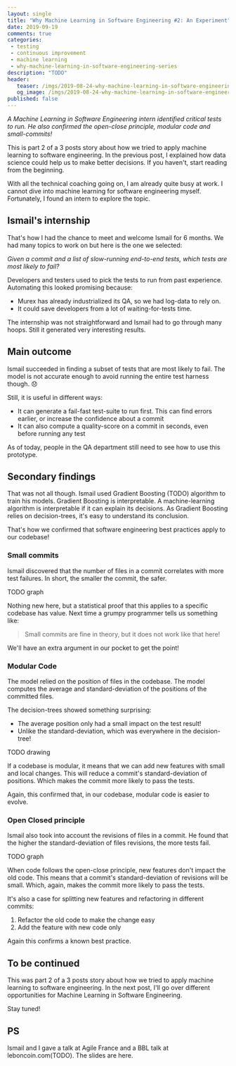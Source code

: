 ```yaml
---
layout: single
title: "Why Machine Learning in Software Engineering #2: An Experiment"
date: 2019-09-19
comments: true
categories:
 - testing
 - continuous improvement
 - machine learning
 - why-machine-learning-in-software-engineering-series
description: "TODO"
header:
   teaser: /imgs/2019-08-24-why-machine-learning-in-software-engineering-2-an-experiment/TODO-teaser.jpeg
   og_image: /imgs/2019-08-24-why-machine-learning-in-software-engineering-2-an-experiment/TODO-og.jpeg
published: false
---
```

_A Machine Learning in Software Engineering intern identified critical tests to run. He also confirmed the open-close principle, modular code and small-commits!_

This is part 2 of a 3 posts story about how we tried to apply machine learning to software engineering. In the previous post, I explained how data science could help us to make better decisions. If you haven't, start reading from the beginning.

With all the technical coaching going on, I am already quite busy at work. I cannot dive into machine learning for software engineering myself. Fortunately, I found an intern to explore the topic.

## Ismail's internship

That's how I had the chance to meet and welcome Ismail for 6 months. We had many topics to work on but here is the one we selected:

_Given a commit and a list of slow-running end-to-end tests, which tests are most likely to fail?_

Developers and testers used to pick the tests to run from past experience. Automating this looked promising because:

*   Murex has already industrialized its QA, so we had log-data to rely on.
*   It could save developers from a lot of waiting-for-tests time.

The internship was not straightforward and Ismail had to go through many hoops. Still it generated very interesting results.

## Main outcome

Ismail succeeded in finding a subset of tests that are most likely to fail. The model is not accurate enough to avoid running the entire test harness though. 😞

Still, it is useful in different ways:

*   It can generate a fail-fast test-suite to run first. This can find errors earlier, or increase the confidence about a commit
*   It can also compute a quality-score on a commit in seconds, even before running any test

As of today, people in the QA department still need to see how to use this prototype.

## Secondary findings

That was not all though. Ismail used Gradient Boosting (TODO) algorithm to train his models. Gradient Boosting is interpretable. A machine-learning algorithm is interpretable if it can explain its decisions. As Gradient Boosting relies on decision-trees, it's easy to understand its conclusion.

That's how we confirmed that software engineering best practices apply to our codebase!

### Small commits

Ismail discovered that the number of files in a commit correlates with more test failures. In short, the smaller the commit, the safer.

TODO graph

Nothing new here, but a statistical proof that this applies to a specific codebase has value. Next time a grumpy programmer tells us something like:

> Small commits are fine in theory, but it does not work like that here!

We'll have an extra argument in our pocket to get the point!

### Modular Code

The model relied on the position of files in the codebase. The model computes the average and standard-deviation of the positions of the committed files.

The decision-trees showed something surprising:

*   The average position only had a small impact on the test result!
*   Unlike the standard-deviation, which was everywhere in the decision-tree!

TODO drawing

If a codebase is modular, it means that we can add new features with small and local changes. This will reduce a commit's standard-deviation of positions. Which makes the commit more likely to pass the tests.

Again, this confirmed that, in our codebase, modular code is easier to evolve.

### Open Closed principle

Ismail also took into account the revisions of files in a commit. He found that the higher the standard-deviation of files revisions, the more tests fail.

TODO graph

When code follows the open-close principle, new features don't impact the old code. This means that a commit's standard-deviation of revisions will be small. Which, again, makes the commit more likely to pass the tests.

It's also a case for splitting new features and refactoring in different commits:

1.  Refactor the old code to make the change easy
2.  Add the feature with new code only

Again this confirms a known best practice.

## To be continued

This was part 2 of a 3 posts story about how we tried to apply machine learning to software engineering. In the next post, I'll go over different opportunities for Machine Learning in Software Engineering.

Stay tuned!

## PS

Ismail and I gave a talk at Agile France and a BBL talk at leboncoin.com(TODO). The slides are here.